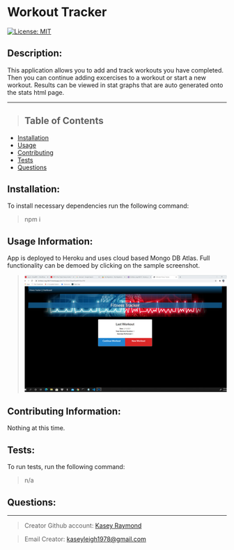 # Workout Tracker

[![License: MIT](https://img.shields.io/badge/License-MIT-yellow.svg)](https://opensource.org/licenses/MIT)

## Description:

This application allows you to add and track workouts you have completed. Then you can continue adding excercises to a workout or start a new workout. Results can be viewed in stat graphs that are auto generated onto the stats html page.

---

> ## Table of Contents

- [Installation](#installation)
- [Usage](#usage)
- [Contributing](#contributing)
- [Tests](#tests)
- [Questions](#questions)

## Installation:

To install necessary dependencies run the following command:

> npm i

## Usage Information:

App is deployed to Heroku and uses cloud based Mongo DB Atlas. Full functionality can be demoed by clicking on the sample screenshot. 

> <a href= "https://limitless-crag-66215.herokuapp.com/"> <img src="public/assets/app-screenshot.jpg" width="550"></a>

## Contributing Information:

Nothing at this time.

## Tests:

To run tests, run the following command:

> n/a

## Questions:

---

> Creator Github account: [Kasey Raymond](https://api.github.com/users/KcRaymond)

> Email Creator: [kaseyleigh1978@gmail.com](mailto:)
